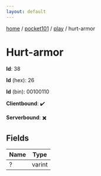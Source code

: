 ```yaml
---
layout: default
---
```


[home](/)  /  [pocket101](/protocol/pocket101)  /  [play](/protocol/pocket101/play)  /  hurt-armor

# Hurt-armor

**Id**: 38

**Id** (hex): 26

**Id** (bin): 00100110

**Clientbound**: ✔️

**Serverbound**: ✖️

## Fields

Name | Type
---|---
? | varint

